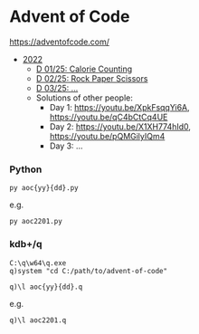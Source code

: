# Advent of Code

https://adventofcode.com/

- [2022](https://adventofcode.com/2022)
  - [D 01/25: Calorie Counting](https://adventofcode.com/2022/day/1)
  - [D 02/25: Rock Paper Scissors](https://adventofcode.com/2022/day/2)
  - [D 03/25: &hellip;](https://adventofcode.com/2022/day/3)
  - Solutions of other people:
    - Day 1: https://youtu.be/XpkFsqqYi6A, https://youtu.be/qC4bCtCq4UE
    - Day 2: https://youtu.be/X1XH774hId0, https://youtu.be/pQMGilyIQm4
    - Day 3: &hellip;

### Python

    py aoc{yy}{dd}.py

e.g.

    py aoc2201.py

### kdb+/q

    C:\q\w64\q.exe
    q)system "cd C:/path/to/advent-of-code"

    q)\l aoc{yy}{dd}.q

e.g.

    q)\l aoc2201.q

